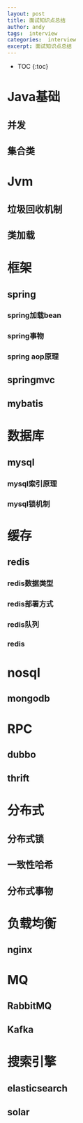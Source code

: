```yaml
---
layout: post
title: 面试知识点总结
author: andy
tags:  interview
categories:  interview
excerpt: 面试知识点总结
---
```


* TOC
{:toc}

# Java基础
## 并发
## 集合类

# Jvm
## 垃圾回收机制
## 类加载

# 框架
## spring
### spring加载bean
### spring事物
### spring aop原理

## springmvc

## mybatis

# 数据库
## mysql
### mysql索引原理
### mysql锁机制

# 缓存
## redis
### redis数据类型
### redis部署方式
### redis队列
### redis

# nosql
## mongodb

# RPC
## dubbo
## thrift

# 分布式
## 分布式锁
## 一致性哈希
## 分布式事物

# 负载均衡
## nginx

# MQ
## RabbitMQ
## Kafka

# 搜索引擎
## elasticsearch
## solar


